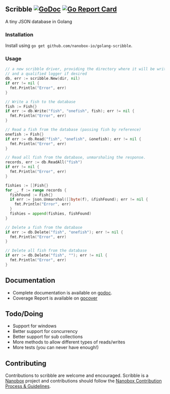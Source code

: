 Scribble [![GoDoc](https://godoc.org/github.com/boltdb/bolt?status.svg)](http://godoc.org/github.com/nanobox-io/golang-scribble) [![Go Report Card](https://goreportcard.com/badge/github.com/nanobox-io/golang-scribble)](https://goreportcard.com/report/github.com/nanobox-io/golang-scribble)
--------

A tiny JSON database in Golang

### Installation

Install using `go get github.com/nanobox-io/golang-scribble`.

### Usage

```go
// a new scribble driver, providing the directory where it will be writing to,
// and a qualified logger if desired
db, err := scribble.New(dir, nil)
if err != nil {
  fmt.Println("Error", err)
}

// Write a fish to the database
fish := Fish{}
if err := db.Write("fish", "onefish", fish); err != nil {
  fmt.Println("Error", err)
}

// Read a fish from the database (passing fish by reference)
onefish := Fish{}
if err := db.Read("fish", "onefish", &onefish); err != nil {
  fmt.Println("Error", err)
}

// Read all fish from the database, unmarshaling the response.
records, err := db.ReadAll("fish")
if err != nil {
  fmt.Println("Error", err)
}

fishies := []Fish{}
for _, f := range records {
  fishFound := Fish{}
  if err := json.Unmarshal([]byte(f), &fishFound); err != nil {
    fmt.Println("Error", err)
  }
  fishies = append(fishies, fishFound)
}

// Delete a fish from the database
if err := db.Delete("fish", "onefish"); err != nil {
  fmt.Println("Error", err)
}

// Delete all fish from the database
if err := db.Delete("fish", ""); err != nil {
  fmt.Println("Error", err)
}
```

## Documentation
- Complete documentation is available on [godoc](http://godoc.org/github.com/nanobox-io/golang-scribble).
- Coverage Report is available on [gocover](https://gocover.io/github.com/nanobox-io/golang-scribble)

## Todo/Doing
- Support for windows
- Better support for concurrency
- Better support for sub collections
- More methods to allow different types of reads/writes
- More tests (you can never have enough!)

## Contributing
Contributions to scribble are welcome and encouraged. Scribble is a [Nanobox](https://nanobox.io) project and contributions should follow the [Nanobox Contribution Process & Guidelines](https://docs.nanobox.io/contributing/).
